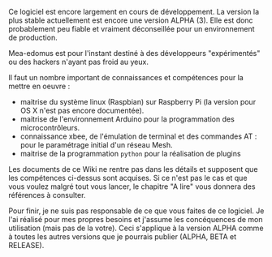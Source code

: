 Ce logiciel est encore largement en cours de développement. La version la plus stable actuellement est encore une version ALPHA (3). Elle est donc probablement peu fiable et vraiment déconseillée pour un environnement de production.

Mea-edomus est pour l'instant destiné à des développeurs "expérimentés" ou des hackers n'ayant pas froid au yeux.

Il faut un nombre important de connaissances et compétences pour la mettre en oeuvre :

  * maitrise du système linux (Raspbian) sur Raspberry Pi (la version pour OS X n'est pas encore documentée).
  * maitrise de l'environnement Arduino pour la programmation des microcontrôleurs.
  * connaissance xbee, de l'émulation de terminal et des commandes AT : pour le paramétrage initial d'un réseau Mesh.
  * maitrise de la programmation `python` pour la réalisation de plugins

Les documents de ce Wiki ne rentre pas dans les détails et supposent que les compétences ci-dessus sont acquises. Si ce n'est pas le cas et que vous voulez malgré tout vous lancer, le chapitre "A lire" vous donnera des références à consulter.

Pour finir, je ne suis pas responsable de ce que vous faites de ce logiciel. Je l'ai réalisé pour mes propres besoins et j'assume les concéquences de mon utilisation (mais pas de la votre). Ceci s'applique à la version ALPHA comme à toutes les autres versions que je pourrais publier (ALPHA, BETA et RELEASE).